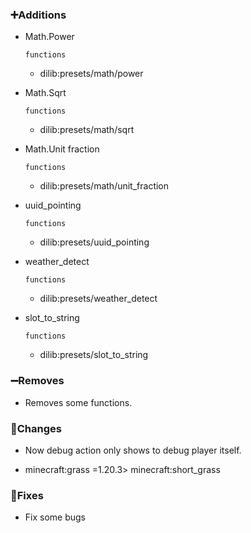 ### ➕Additions

- Math.Power

  `functions`

  - dilib:presets/math/power

- Math.Sqrt

  `functions`

  - dilib:presets/math/sqrt

- Math.Unit fraction

  `functions`

  - dilib:presets/math/unit_fraction

- uuid_pointing

  `functions`

  - dilib:presets/uuid_pointing

- weather_detect

  `functions`

  - dilib:presets/weather_detect

- slot_to_string

  `functions`

  - dilib:presets/slot_to_string

### ➖Removes

- Removes some functions.

### 🔨Changes

- Now debug action only shows to debug player itself.

- minecraft:grass =1.20.3> minecraft:short_grass

### 🔧Fixes

- Fix some bugs
